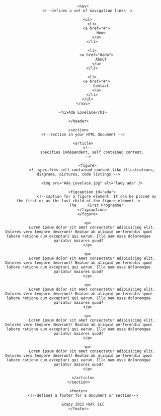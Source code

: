 <!DOCTYPE html>
<html lang="en">
<head>
    <meta charset="UTF-8">
    <meta http-equiv="X-UA-Compatible" content="IE=edge">
    <meta name="viewport" content="width=device-width, initial-scale=1.0">
    <link rel="stylesheet" href="style.css">
    <title>Document</title>
</head>
<body>
    <!DOCTYPE html>
<html lang="en">
<head>
    <meta charset="UTF-8">
    <meta http-equiv="X-UA-Compatible" content="IE=edge">
    <meta name="viewport" content="width=device-width, initial-scale=1.0">
    <link rel="stylesheet" href="style.css">
    <title>HTML Semantics</title>
</head>
<body>
    <header>
        <!--introductory content of your web page-->
        <!--
            we can use:
            navbars, logo, web author information
        -->

        <nav>
            <!--defines a set of navigation links-->

            <ul>
                <li>
                    <a href="#">
                        Home
                    </a>
                </li>

                <li>
                    <a href="#ada">
                        About
                    </a>
                </li>

                <li>
                    <a href="#">
                        Contact
                    </a>
                </li>
            </ul>
        </nav>

        <h1>Ada Lovelace</h1>

    </header>

    <section>
        <!--section in your HTML document -->

        <article>
            <!--
                specifies independent, self contained content.
            -->

            <figure>
                <!--specifies self-contained content like illustrations, diagrams, pictures, code listings -->

                <img src="Ada_Lovelace.jpg" alt="lady ada" />

                <figcaption id="ada">
                    <!--caption for a figure element. It can be placed as the first or as thr last child of the figure element-->
                    The     First Programmer
                </figcaption>
            </figure>

            <p>
                Lorem ipsum dolor sit amet consectetur adipisicing elit. Dolores vero tempore deserunt! Beatae ab aliquid perferendis quod labore ratione cum excepturi qui earum. Illo nam esse doloremque pariatur maiores quod?
            </p>

            <p>
                Lorem ipsum dolor sit amet consectetur adipisicing elit. Dolores vero tempore deserunt! Beatae ab aliquid perferendis quod labore ratione cum excepturi qui earum. Illo nam esse doloremque pariatur maiores quod?
            </p>

            <p>
                Lorem ipsum dolor sit amet consectetur adipisicing elit. Dolores vero tempore deserunt! Beatae ab aliquid perferendis quod labore ratione cum excepturi qui earum. Illo nam esse doloremque pariatur maiores quod?
            </p>

            <p>
                Lorem ipsum dolor sit amet consectetur adipisicing elit. Dolores vero tempore deserunt! Beatae ab aliquid perferendis quod labore ratione cum excepturi qui earum. Illo nam esse doloremque pariatur maiores quod?
            </p>

            <p>
                Lorem ipsum dolor sit amet consectetur adipisicing elit. Dolores vero tempore deserunt! Beatae ab aliquid perferendis quod labore ratione cum excepturi qui earum. Illo nam esse doloremque pariatur maiores quod?
            </p>

        </article>
    </section>

    <footer>
        <!--defines a footer for a document or section-->

        &copy 2022 HGFC LLC
    </footer>
</body>
</html>
</body>
</html>
